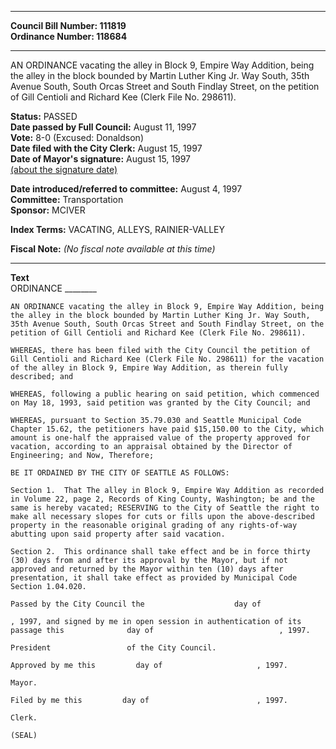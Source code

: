* * * * *  
  
**Council Bill Number: [](#h0)[](#h2)111819**   
**Ordinance Number: 118684**  
  
* * * * *  
  
AN ORDINANCE vacating the alley in Block 9, Empire Way Addition, being the alley in the block bounded by Martin Luther King Jr. Way South, 35th Avenue South, South Orcas Street and South Findlay Street, on the petition of Gill Centioli and Richard Kee (Clerk File No. 298611).  
  
**Status:** PASSED   
**Date passed by Full Council:** August 11, 1997   
**Vote:** 8-0 (Excused: Donaldson)   
**Date filed with the City Clerk:** August 15, 1997   
**Date of Mayor's signature:** August 15, 1997   
[(about the signature date)](/~public/approvaldate.htm)   
  
  
**Date introduced/referred to committee:** August 4, 1997   
**Committee:** Transportation   
**Sponsor:** MCIVER   
  
**Index Terms:** VACATING, ALLEYS, RAINIER-VALLEY  
  
**Fiscal Note:** *(No fiscal note available at this time)*  
  
* * * * *  
  
**Text**  
    ORDINANCE ________  
  
    AN ORDINANCE vacating the alley in Block 9, Empire Way Addition, being  
    the alley in the block bounded by Martin Luther King Jr. Way South,  
    35th Avenue South, South Orcas Street and South Findlay Street, on the  
    petition of Gill Centioli and Richard Kee (Clerk File No. 298611).  
  
    WHEREAS, there has been filed with the City Council the petition of  
    Gill Centioli and Richard Kee (Clerk File No. 298611) for the vacation  
    of the alley in Block 9, Empire Way Addition, as therein fully  
    described; and  
  
    WHEREAS, following a public hearing on said petition, which commenced  
    on May 18, 1993, said petition was granted by the City Council; and  
  
    WHEREAS, pursuant to Section 35.79.030 and Seattle Municipal Code  
    Chapter 15.62, the petitioners have paid $15,150.00 to the City, which  
    amount is one-half the appraised value of the property approved for  
    vacation, according to an appraisal obtained by the Director of  
    Engineering; and Now, Therefore;  
  
    BE IT ORDAINED BY THE CITY OF SEATTLE AS FOLLOWS:  
  
    Section 1.  That The alley in Block 9, Empire Way Addition as recorded  
    in Volume 22, page 2, Records of King County, Washington; be and the  
    same is hereby vacated; RESERVING to the City of Seattle the right to  
    make all necessary slopes for cuts or fills upon the above-described  
    property in the reasonable original grading of any rights-of-way  
    abutting upon said property after said vacation.  
  
    Section 2.  This ordinance shall take effect and be in force thirty  
    (30) days from and after its approval by the Mayor, but if not  
    approved and returned by the Mayor within ten (10) days after  
    presentation, it shall take effect as provided by Municipal Code  
    Section 1.04.020.  
  
    Passed by the City Council the                    day of  
  
    , 1997, and signed by me in open session in authentication of its  
    passage this              day of                            , 1997.  
  
    President                 of the City Council.  
  
    Approved by me this         day of                     , 1997.  
  
    Mayor.  
  
    Filed by me this         day of                        , 1997.  
  
    Clerk.  
  
    (SEAL)  
